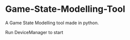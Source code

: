 # Game-State-Modelling-Tool
A Game State Modelling tool made in python.

Run DeviceManager to start
